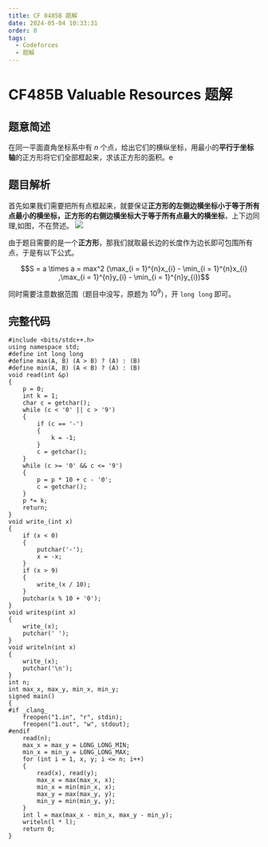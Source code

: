 ```yaml
---
title: CF 0485B 题解
date: 2024-05-04 10:33:31
order: 0
tags:
  - Codeforces
  - 题解
---
```

<!---->
<!--more-->

# CF485B Valuable Resources 题解

## 题意简述

在同一平面直角坐标系中有 $n$ 个点，给出它们的横纵坐标，用最小的**平行于坐标轴**的正方形将它们全部框起来，求该正方形的面积。e

## 题目解析

首先如果我们需要把所有点框起来，就要保证**正方形的左侧边横坐标小于等于所有点最小的横坐标，正方形的右侧边横坐标大于等于所有点最大的横坐标**，上下边同理,如图，不在赘述。
![](https://cdn.luogu.com.cn/upload/image_hosting/vt67x3xw.png)

由于题目需要的是一个**正方形**，那我们就取最长边的长度作为边长即可包围所有点，于是有以下公式。

$$S = a \times a = max^2 (\max_{i = 1}^{n}x_{i} - \min_{i = 1}^{n}x_{i} ,\max_{i = 1}^{n}y_{i} - \min_{i = 1}^{n}y_{i})$$

同时需要注意数据范围（题目中没写，原题为 $10^9$），开 `long long` 即可。

## 完整代码

```
#include <bits/stdc++.h>
using namespace std;
#define int long long
#define max(A, B) (A > B) ? (A) : (B)
#define min(A, B) (A < B) ? (A) : (B)
void read(int &p)
{
    p = 0;
    int k = 1;
    char c = getchar();
    while (c < '0' || c > '9')
    {
        if (c == '-')
        {
            k = -1;
        }
        c = getchar();
    }
    while (c >= '0' && c <= '9')
    {
        p = p * 10 + c - '0';
        c = getchar();
    }
    p *= k;
    return;
}
void write_(int x)
{
    if (x < 0)
    {
        putchar('-');
        x = -x;
    }
    if (x > 9)
    {
        write_(x / 10);
    }
    putchar(x % 10 + '0');
}
void writesp(int x)
{
    write_(x);
    putchar(' ');
}
void writeln(int x)
{
    write_(x);
    putchar('\n');
}
int n;
int max_x, max_y, min_x, min_y;
signed main()
{
#if _clang_
    freopen("1.in", "r", stdin);
    freopen("1.out", "w", stdout);
#endif
    read(n);
    max_x = max_y = LONG_LONG_MIN;
    min_x = min_y = LONG_LONG_MAX;
    for (int i = 1, x, y; i <= n; i++)
    {
        read(x), read(y);
        max_x = max(max_x, x);
        min_x = min(min_x, x);
        max_y = max(max_y, y);
        min_y = min(min_y, y);
    }
    int l = max(max_x - min_x, max_y - min_y);
    writeln(l * l);
    return 0;
}
```
